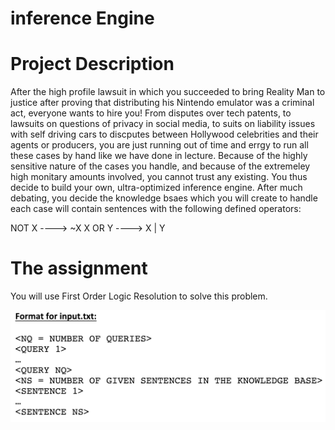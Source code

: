 # inference Engine

# Project Description

After the high profile lawsuit in which you succeeded to bring Reality Man to justice after proving that distributing his Nintendo emulator was a criminal act, everyone wants to hire you! From disputes over tech patents, to lawsuits on questions of privacy in social media, to suits on liability issues with self driving cars to discputes between Hollywood celebrities and their agents or producers, you are just running out of time and errgy to run all these cases by hand like we have done in lecture.  Because of the highly sensitive nature of the cases you handle, and because of the extremeley high monitary amounts involved, you cannot trust any existing.  You thus decide to build your own, ultra-optimized inference engine. After much debating, you decide the knowledge bsaes which you will create to handle each case will contain sentences with the following defined operators: 

NOT X  ----> ~X
X OR Y ---->  X | Y

# The assignment
You will use First Order Logic Resolution to solve this problem.

![Alt text](fig1.png?raw=true "Figure 1")
